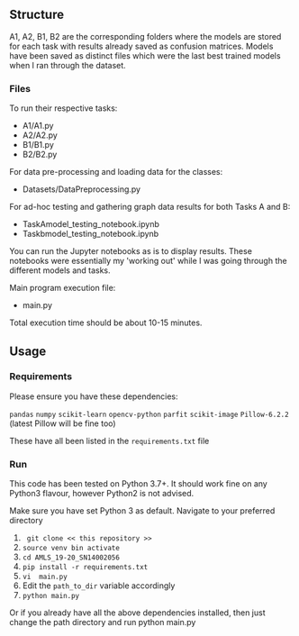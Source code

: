 ## Structure

A1, A2, B1, B2 are the corresponding folders where the models are stored for each task with results already saved as confusion matrices.
Models have been saved as distinct files which were the last best trained models when I ran through the dataset.

### Files

To run their respective tasks:
* A1/A1.py
* A2/A2.py
* B1/B1.py
* B2/B2.py

For data pre-processing and loading data for the classes:
* Datasets/DataPreprocessing.py

For ad-hoc testing and gathering graph data results for both Tasks A and B:
* TaskAmodel_testing_notebook.ipynb
* Taskbmodel_testing_notebook.ipynb

You can run the Jupyter notebooks as is to display results. These notebooks were essentially my 'working out' while I was going through the different models and tasks.

Main program execution file:
* main.py
    
Total execution time should be about 10-15 minutes.

## Usage

### Requirements

Please ensure you have these dependencies:

`pandas`
`numpy`
`scikit-learn`
`opencv-python`
`parfit`
`scikit-image`
`Pillow-6.2.2` (latest Pillow will be fine too)

These have all been listed in the `requirements.txt` file

### Run

This code has been tested on Python 3.7+. It should work fine on any Python3 flavour, however Python2 is not advised.

Make sure you have set Python 3 as default.
Navigate to your preferred directory

1. ` git clone << this repository >>`
2. `source venv bin activate`
3. `cd AMLS_19-20_SN14002056`
4. `pip install -r requirements.txt`
5. `vi  main.py` 
6. Edit the `path_to_dir` variable accordingly
7. `python main.py`

Or if you already have all the above dependencies installed, then just change the path directory  and run python main.py


